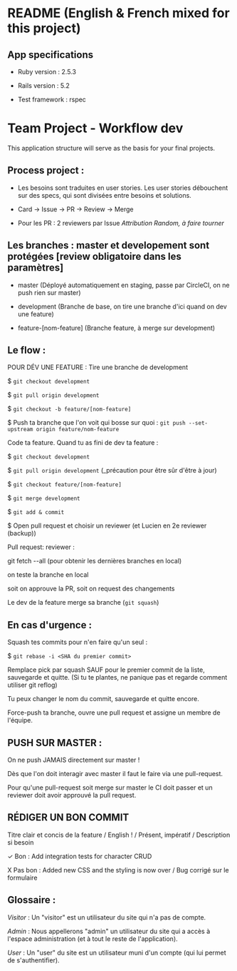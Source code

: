 # README (English & French mixed for this project)


## App specifications

* Ruby version : 2.5.3

* Rails version : 5.2

* Test framework : rspec


# Team Project - Workflow dev

This application structure will serve as the basis for your final projects.


## Process project :

* Les besoins sont traduites en user stories. Les user stories débouchent sur des specs, qui sont divisées entre besoins et solutions.

* Card → Issue → PR → Review → Merge

* Pour les PR : 2 reviewers par Issue _Attribution Random, à faire tourner_


## Les branches : master et developement sont protégées [review obligatoire dans les paramètres]

* master (Déployé automatiquement en staging, passe par CircleCI, on ne push rien sur master)

* development (Branche de base, on tire une branche d'ici quand on dev une feature)

* feature-[nom-feature] (Branche feature, à merge sur development)


## Le flow :

POUR DÉV UNE FEATURE :
Tire une branche de development

$ `git checkout development`

$ `git pull origin development`

$ `git checkout -b feature/[nom-feature]`

$ Push ta branche que l'on voit qui bosse sur quoi : `git push --set-upstream origin feature/nom-feature`

Code ta feature. Quand tu as fini de dev ta feature :

$ `git checkout development`

$ `git pull origin development` (_précaution pour être sûr d'être à jour)

$ `git checkout feature/[nom-feature]`

$ `git merge development`

$ `git add & commit`

$ Open pull request et choisir un reviewer (et Lucien en 2e reviewer (backup))

Pull request: reviewer :

git fetch --all (pour obtenir les dernières branches en local)

on teste la branche en local

soit on approuve la PR, soit on request des changements

Le dev de la feature merge sa branche (`git squash`)


## En cas d'urgence :

Squash tes commits pour n'en faire qu'un seul :

$ `git rebase -i <SHA du premier commit>`

Remplace pick par squash SAUF pour le premier commit de la liste, sauvegarde et quitte.
(Si tu te plantes, ne panique pas et regarde comment utiliser git reflog)

Tu peux changer le nom du commit, sauvegarde et quitte encore.

Force-push ta branche, ouvre une pull request et assigne un membre de l'équipe.


## PUSH SUR MASTER :

On ne push JAMAIS directement sur master !

Dès que l'on doit interagir avec master il faut le faire via une pull-request.

Pour qu'une pull-request soit merge sur master le CI doit passer et un reviewer doit avoir approuvé la pull request.


## RÉDIGER UN BON COMMIT

Titre clair et concis de la feature / English ! / Présent, impératif / Description si besoin

✓ Bon : Add integration tests for character CRUD

X Pas bon : Added new CSS and the styling is now over / Bug corrigé sur le formulaire


## Glossaire :

*Visitor* : Un "visitor" est un utilisateur du site qui n'a pas de compte.

*Admin* : Nous appellerons "admin" un utilisateur du site qui a accès à l'espace administration (et à tout le reste de l'application).

*User* : Un "user" du site est un utilisateur muni d'un compte (qui lui permet de s'authentifier).








